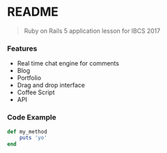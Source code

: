 # README

> Ruby on Rails 5 application lesson for IBCS 2017

### Features

- Real time chat engine for comments
- Blog
- Portfolio
- Drag and drop interface
- Coffee Script
- API

### Code Example

```ruby
def my_method
	puts 'yo'
end
```


